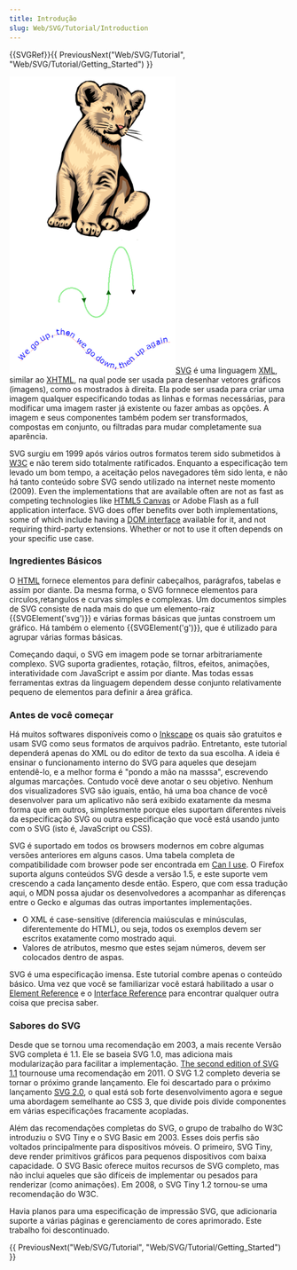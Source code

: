 ```yaml
---
title: Introdução
slug: Web/SVG/Tutorial/Introduction
---
```


{{SVGRef}}{{ PreviousNext("Web/SVG/Tutorial", "Web/SVG/Tutorial/Getting_Started") }}

![](svg_overview.png)[SVG](/pt-BR/SVG) é uma linguagem [XML](/pt-BR/XML), similar ao [XHTML](/pt-BR/XHTML), na qual pode ser usada para desenhar vetores gráficos (imagens), como os mostrados à direita. Ela pode ser usada para criar uma imagem qualquer especificando todas as linhas e formas necessárias, para modificar uma imagem raster já existente ou fazer ambas as opções. A imagem e seus componentes também podem ser transformados, compostas em conjunto, ou filtradas para mudar completamente sua aparência.

SVG surgiu em 1999 após vários outros formatos terem sido submetidos à [W3C](https://www.w3.org) e não terem sido totalmente ratificados. Enquanto a especificação tem levado um bom tempo, a aceitação pelos navegadores têm sido lenta, e não há tanto conteúdo sobre SVG sendo utilizado na internet neste momento (2009). Even the implementations that are available often are not as fast as competing technologies like [HTML5 Canvas](/pt-BR/HTML/Canvas) or Adobe Flash as a full application interface. SVG does offer benefits over both implementations, some of which include having a [DOM interface](/pt-BR/docs/Web/API) available for it, and not requiring third-party extensions. Whether or not to use it often depends on your specific use case.

### Ingredientes Básicos

O [HTML](/pt-BR/docs/Web/HTML) fornece elementos para definir cabeçalhos, parágrafos, tabelas e assim por diante. Da mesma forma, o SVG fornnece elementos para circulos,retangulos e curvas simples e complexas. Um documentos simples de SVG consiste de nada mais do que um elemento-raiz {{SVGElement('svg')}} e várias formas básicas que juntas constroem um gráfico. Há também o elemento {{SVGElement('g')}}, que é utilizado para agrupar várias formas básicas.

Começando daqui, o SVG em imagem pode se tornar arbitrariamente complexo. SVG suporta gradientes, rotação, filtros, efeitos, animações, interatividade com JavaScript e assim por diante. Mas todas essas ferramentas extras da linguagem dependem desse conjunto relativamente pequeno de elementos para definir a área gráfica.

### Antes de você começar

Há muitos softwares disponíveis como o [Inkscape](http://www.inkscape.org/) os quais são gratuitos e usam SVG como seus formatos de arquivos padrão. Entretanto, este tutorial dependerá apenas do XML ou do editor de texto da sua escolha. A ideia é ensinar o funcionamento interno do SVG para aqueles que desejam entendê-lo, e a melhor forma é "pondo a mão na masssa", escrevendo algumas marcações. Contudo você deve anotar o seu objetivo. Nenhum dos visualizadores SVG são iguais, então, há uma boa chance de você desenvolver para um aplicativo não será exibido exatamente da mesma forma que em outros, simplesmente porque eles suportam diferentes níveis da especificação SVG ou outra especificação que você está usando junto com o SVG (isto é, JavaScript ou CSS).

SVG é suportado em todos os browsers modernos em cobre algumas versões anteriores em alguns casos. Uma tabela completa de compatibilidade com browser pode ser encontrada em [Can I use](http://caniuse.com/svg). O Firefox suporta alguns conteúdos SVG desde a versão 1.5, e este suporte vem crescendo a cada lançamento desde então. Espero, que com essa tradução aqui, o MDN possa ajudar os desenvolvedores a acompanhar as diferenças entre o Gecko e algumas das outras importantes implementações.

- O XML é case-sensitive (diferencia maiúsculas e minúsculas, diferentemente do HTML), ou seja, todos os exemplos devem ser escritos exatamente como mostrado aqui.
- Valores de atributos, mesmo que estes sejam números, devem ser colocados dentro de aspas.

SVG é uma especificação imensa. Este tutorial combre apenas o conteúdo básico. Uma vez que você se familiarizar você estará habilitado a usar o [Element Reference](/pt-BR/SVG/Element) e o [Interface Reference](/pt-BR/docs/DOM/DOM_Reference#SVG_interfaces) para encontrar qualquer outra coisa que precisa saber.

### Sabores do SVG

Desde que se tornou uma recomendação em 2003, a mais recente Versão SVG completa é 1.1. Ele se baseia SVG 1.0, mas adiciona mais modularização para facilitar a implementação. [The second edition of SVG 1.1](https://www.w3.org/TR/SVG/) tournouse uma recomendação em 2011. O SVG 1.2 completo deveria se tornar o próximo grande lançamento. Ele foi descartado para o próximo lançamento [SVG 2.0](https://www.w3.org/TR/SVG2/), o qual está sob forte desenvolvimento agora e segue uma abordagem semelhante ao CSS 3, que divide pois divide componentes em várias especificações fracamente acopladas.

Além das recomendações completas do SVG, o grupo de trabalho do W3C introduziu o SVG Tiny e o SVG Basic em 2003. Esses dois perfis são voltados principalmente para dispositivos móveis. O primeiro, SVG Tiny, deve render primitivos gráficos para pequenos dispositivos com baixa capacidade. O SVG Basic oferece muitos recursos de SVG completo, mas não inclui aqueles que são difíceis de implementar ou pesados para renderizar (como animações). Em 2008, o SVG Tiny 1.2 tornou-se uma recomendação do W3C.

Havia planos para uma especificação de impressão SVG, que adicionaria suporte a várias páginas e gerenciamento de cores aprimorado. Este trabalho foi descontinuado.

{{ PreviousNext("Web/SVG/Tutorial", "Web/SVG/Tutorial/Getting_Started") }}
